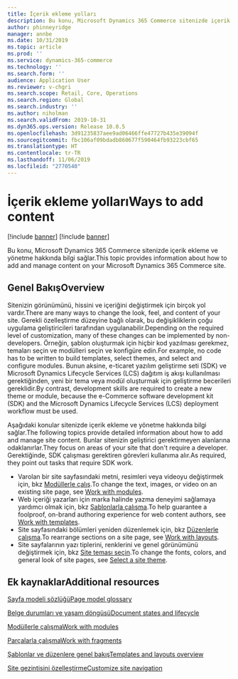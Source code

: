 ```yaml
---
title: İçerik ekleme yolları
description: Bu konu, Microsoft Dynamics 365 Commerce sitenizde içerik ekleme ve yönetme hakkında bilgi sağlar.
author: phinneyridge
manager: annbe
ms.date: 10/31/2019
ms.topic: article
ms.prod: ''
ms.service: dynamics-365-commerce
ms.technology: ''
ms.search.form: ''
audience: Application User
ms.reviewer: v-chgri
ms.search.scope: Retail, Core, Operations
ms.search.region: Global
ms.search.industry: ''
ms.author: niholman
ms.search.validFrom: 2019-10-31
ms.dyn365.ops.version: Release 10.0.5
ms.openlocfilehash: 3d91235837aee9ad06466ffe47727b435e39094f
ms.sourcegitcommit: fbc106af09bdadb860677f590464fb93223cbf65
ms.translationtype: HT
ms.contentlocale: tr-TR
ms.lasthandoff: 11/06/2019
ms.locfileid: "2770540"
---
```

# <a name="ways-to-add-content"></a><span data-ttu-id="cd898-103">İçerik ekleme yolları</span><span class="sxs-lookup"><span data-stu-id="cd898-103">Ways to add content</span></span>

[!include [banner](includes/preview-banner.md)]
[!include [banner](includes/banner.md)]

<span data-ttu-id="cd898-104">Bu konu, Microsoft Dynamics 365 Commerce sitenizde içerik ekleme ve yönetme hakkında bilgi sağlar.</span><span class="sxs-lookup"><span data-stu-id="cd898-104">This topic provides information about how to add and manage content on your Microsoft Dynamics 365 Commerce site.</span></span>

## <a name="overview"></a><span data-ttu-id="cd898-105">Genel Bakış</span><span class="sxs-lookup"><span data-stu-id="cd898-105">Overview</span></span>

<span data-ttu-id="cd898-106">Sitenizin görünümünü, hissini ve içeriğini değiştirmek için birçok yol vardır.</span><span class="sxs-lookup"><span data-stu-id="cd898-106">There are many ways to change the look, feel, and content of your site.</span></span> <span data-ttu-id="cd898-107">Gerekli özelleştirme düzeyine bağlı olarak, bu değişikliklerin çoğu uygulama geliştiricileri tarafından uygulanabilir.</span><span class="sxs-lookup"><span data-stu-id="cd898-107">Depending on the required level of customization, many of these changes can be implemented by non-developers.</span></span> <span data-ttu-id="cd898-108">Örneğin, şablon oluşturmak için hiçbir kod yazılması gerekmez, temaları seçin ve modülleri seçin ve konfigüre edin.</span><span class="sxs-lookup"><span data-stu-id="cd898-108">For example, no code has to be written to build templates, select themes, and select and configure modules.</span></span> <span data-ttu-id="cd898-109">Bunun aksine, e-ticaret yazılım geliştirme seti (SDK) ve Microsoft Dynamics Lifecycle Services (LCS) dağıtım iş akışı kullanılması gerektiğinden, yeni bir tema veya modül oluşturmak için geliştirme becerileri gereklidir.</span><span class="sxs-lookup"><span data-stu-id="cd898-109">By contrast, development skills are required to create a new theme or module, because the e-Commerce software development kit (SDK) and the Microsoft Dynamics Lifecycle Services (LCS) deployment workflow must be used.</span></span>

<span data-ttu-id="cd898-110">Aşağıdaki konular sitenizde içerik ekleme ve yönetme hakkında bilgi sağlar.</span><span class="sxs-lookup"><span data-stu-id="cd898-110">The following topics provide detailed information about how to add and manage site content.</span></span> <span data-ttu-id="cd898-111">Bunlar sitenizin geliştirici gerektirmeyen alanlarına odaklanırlar.</span><span class="sxs-lookup"><span data-stu-id="cd898-111">They focus on areas of your site that don't require a developer.</span></span> <span data-ttu-id="cd898-112">Gerektiğinde, SDK çalışması gerektiren görevleri kullanıma alır.</span><span class="sxs-lookup"><span data-stu-id="cd898-112">As required, they point out tasks that require SDK work.</span></span>

- <span data-ttu-id="cd898-113">Varolan bir site sayfasındaki metni, resimleri veya videoyu değiştirmek için, bkz [Modüllerle çalış](work-with-modules.md).</span><span class="sxs-lookup"><span data-stu-id="cd898-113">To change the text, images, or video on an existing site page, see [Work with modules](work-with-modules.md).</span></span>
- <span data-ttu-id="cd898-114">Web içeriği yazarları için marka halinde yazma deneyimi sağlamaya yardımcı olmak için, bkz [Şablonlarla çalışma](work-with-templates.md).</span><span class="sxs-lookup"><span data-stu-id="cd898-114">To help guarantee a foolproof, on-brand authoring experience for web content authors, see [Work with templates](work-with-templates.md).</span></span>
- <span data-ttu-id="cd898-115">Site sayfasındaki bölümleri yeniden düzenlemek için, bkz [Düzenlerle çalışma](work-with-layouts.md).</span><span class="sxs-lookup"><span data-stu-id="cd898-115">To rearrange sections on a site page, see [Work with layouts](work-with-layouts.md).</span></span>
- <span data-ttu-id="cd898-116">Site sayfalarının yazı tiplerini, renklerini ve genel görünümünü değiştirmek için, bkz [Site teması seçin](select-site-theme.md).</span><span class="sxs-lookup"><span data-stu-id="cd898-116">To change the fonts, colors, and general look of site pages, see [Select a site theme](select-site-theme.md).</span></span>

## <a name="additional-resources"></a><span data-ttu-id="cd898-117">Ek kaynaklar</span><span class="sxs-lookup"><span data-stu-id="cd898-117">Additional resources</span></span>

[<span data-ttu-id="cd898-118">Sayfa modeli sözlüğü</span><span class="sxs-lookup"><span data-stu-id="cd898-118">Page model glossary</span></span>](page-elements-overview.md)

[<span data-ttu-id="cd898-119">Belge durumları ve yaşam döngüsü</span><span class="sxs-lookup"><span data-stu-id="cd898-119">Document states and lifecycle</span></span>](document-states-overview.md)

[<span data-ttu-id="cd898-120">Modüllerle çalışma</span><span class="sxs-lookup"><span data-stu-id="cd898-120">Work with modules</span></span>](work-with-modules.md)

[<span data-ttu-id="cd898-121">Parçalarla çalışma</span><span class="sxs-lookup"><span data-stu-id="cd898-121">Work with fragments</span></span>](work-with-fragments.md)

[<span data-ttu-id="cd898-122">Şablonlar ve düzenlere genel bakış</span><span class="sxs-lookup"><span data-stu-id="cd898-122">Templates and layouts overview</span></span>](templates-layouts-overview.md)

[<span data-ttu-id="cd898-123">Site gezintisini özelleştirme</span><span class="sxs-lookup"><span data-stu-id="cd898-123">Customize site navigation</span></span>](customize-site-navigation.md)

